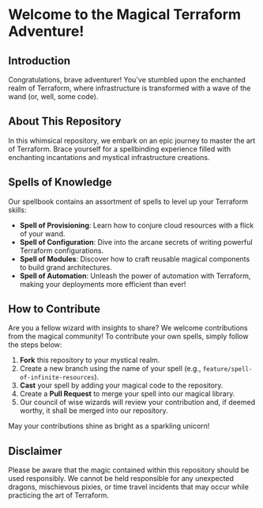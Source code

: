 # Welcome to the Magical Terraform Adventure!

## Introduction

Congratulations, brave adventurer! You've stumbled upon the enchanted realm of Terraform, where infrastructure is transformed with a wave of the wand (or, well, some code).

## About This Repository

In this whimsical repository, we embark on an epic journey to master the art of Terraform. Brace yourself for a spellbinding experience filled with enchanting incantations and mystical infrastructure creations.

## Spells of Knowledge

Our spellbook contains an assortment of spells to level up your Terraform skills:

- **Spell of Provisioning**: Learn how to conjure cloud resources with a flick of your wand.
- **Spell of Configuration**: Dive into the arcane secrets of writing powerful Terraform configurations.
- **Spell of Modules**: Discover how to craft reusable magical components to build grand architectures.
- **Spell of Automation**: Unleash the power of automation with Terraform, making your deployments more efficient than ever!

## How to Contribute

Are you a fellow wizard with insights to share? We welcome contributions from the magical community! To contribute your own spells, simply follow the steps below:

1. **Fork** this repository to your mystical realm.
2. Create a new branch using the name of your spell (e.g., `feature/spell-of-infinite-resources`).
3. **Cast** your spell by adding your magical code to the repository.
4. Create a **Pull Request** to merge your spell into our magical library.
5. Our council of wise wizards will review your contribution and, if deemed worthy, it shall be merged into our repository.

May your contributions shine as bright as a sparkling unicorn!

## Disclaimer

Please be aware that the magic contained within this repository should be used responsibly. We cannot be held responsible for any unexpected dragons, mischievous pixies, or time travel incidents that may occur while practicing the art of Terraform.


